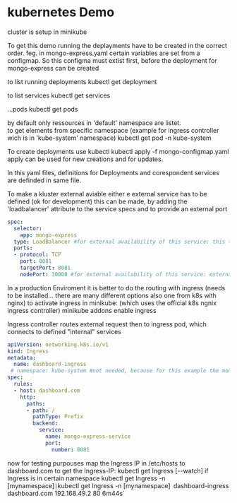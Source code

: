 # kubernetes Demo
cluster is setup in minikube

To get this demo running
the deplayments have to be created in the correct order.
feg. in mongo-express.yaml certain variables are set from a configmap.
So this configma must extist first, before the deployment for mongo-express can be created

to list running deployments 
    kubectl get deployment

to list services 
    kubectl get services

...pods 
    kubectl get pods

by default only ressources in 'default' namespace are listet.  
to get elements from specific namespace (example for ingress controller wich is in 'kube-system' namespace) 
    kubectl get pod -n kube-system

To create deployments use kubectl
    kubectl apply -f mongo-configmap.yaml
apply can be used for new creations and for updates.

In this yaml files, definitions for Deployments and corespondent services are definded in same file.

To make a kluster external aviable either e external service has to be defined (ok for development)
this can be made, by adding the 'loadbalancer' attribute to the service specs and to provide an external port
```yaml
spec:
  selector:
    app: mongo-express
  type: LoadBalancer #for external availability of this service: this type accepts external requests by assigning externap ip to service
  ports:
  - protocol: TCP
    port: 8081
    targetPort: 8081
    nodePort: 30000 #for external availability of this service: external port for entering kluster. has to be set by definition between 30000 - 32767
```

In a production Enviroment it is better to do the routing with ingress (needs to be installed... there are many different options also one from k8s with nginx)
to activate ingress in minikube: (which uses the official k8s ngnix ingress controller) 
    minikube addons enable ingress

Ingress controller routes external request then to ingress pod, which connects to defined "internal" services

```yaml
apiVersion: networking.k8s.io/v1
kind: Ingress
metadata:
  name: dashboard-ingress
 # namespace: kube-system #not needed, because for this example the mongo-express service and pod are in "default" namespace
spec:
  rules:
  - host: dashboard.com
    http:
      paths:
      - path: /
        pathType: Prefix
        backend:
          service:
            name: mongo-express-service
            port: 
              number: 8081
```
now for testing purpouses map the Ingress IP in /etc/hosts to dashboard.com
to get the Ingress-IP:
    kubectl get Ingress [--watch]
if Ingress is in certain namespace
    kubectl get Ingress -n [mynamespace]` | `kubectl get Ingress -n [mynamespace]`
`dashboard-ingress   <none>   dashboard.com   192.168.49.2   80      6m44s`

